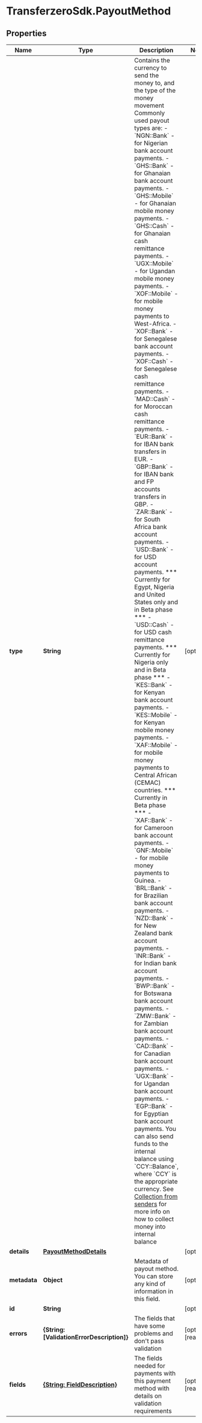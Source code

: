 # TransferzeroSdk.PayoutMethod

## Properties

Name | Type | Description | Notes
------------ | ------------- | ------------- | -------------
**type** | **String** | Contains the currency to send the money to, and the type of the money movement  Commonly used payout types are:  - &#x60;NGN::Bank&#x60; - for Nigerian bank account payments. - &#x60;GHS::Bank&#x60; - for Ghanaian bank account payments. - &#x60;GHS::Mobile&#x60; - for Ghanaian mobile money payments. - &#x60;GHS::Cash&#x60; - for Ghanaian cash remittance payments. - &#x60;UGX::Mobile&#x60; - for Ugandan mobile money payments. - &#x60;XOF::Mobile&#x60; - for mobile money payments to West-Africa. - &#x60;XOF::Bank&#x60; - for Senegalese bank account payments. - &#x60;XOF::Cash&#x60; - for Senegalese cash remittance payments. - &#x60;MAD::Cash&#x60; - for Moroccan cash remittance payments. - &#x60;EUR::Bank&#x60; - for IBAN bank transfers in EUR. - &#x60;GBP::Bank&#x60; - for IBAN bank and FP accounts transfers in GBP. - &#x60;ZAR::Bank&#x60; - for South Africa bank account payments. - &#x60;USD::Bank&#x60; - for USD account payments. *** Currently for Egypt, Nigeria and United States only and in Beta phase *** - &#x60;USD::Cash&#x60; - for USD cash remittance payments. *** Currently for Nigeria only and in Beta phase *** - &#x60;KES::Bank&#x60; - for Kenyan bank account payments. - &#x60;KES::Mobile&#x60; - for Kenyan mobile money payments. - &#x60;XAF::Mobile&#x60; - for mobile money payments to Central African (CEMAC) countries. *** Currently in Beta phase *** - &#x60;XAF::Bank&#x60; - for Cameroon bank account payments. - &#x60;GNF::Mobile&#x60; - for mobile money payments to Guinea. - &#x60;BRL::Bank&#x60; - for Brazilian bank account payments. - &#x60;NZD::Bank&#x60; - for New Zealand bank account payments. - &#x60;INR::Bank&#x60; - for Indian bank account payments. - &#x60;BWP::Bank&#x60; - for Botswana bank account payments. - &#x60;ZMW::Bank&#x60; - for Zambian bank account payments. - &#x60;CAD::Bank&#x60; - for Canadian bank account payments. - &#x60;UGX::Bank&#x60; - for Ugandan bank account payments. - &#x60;EGP::Bank&#x60; - for Egyptian bank account payments.  You can also send funds to the internal balance using &#x60;CCY::Balance&#x60;, where &#x60;CCY&#x60; is the appropriate currency. See [Collection from senders](https://docs.transferzero.com/docs/additional-features/#collections-from-senders) for more info on how to collect money into internal balance  | [optional] 
**details** | [**PayoutMethodDetails**](PayoutMethodDetails.md) |  | [optional] 
**metadata** | **Object** | Metadata of payout method. You can store any kind of information in this field. | [optional] 
**id** | **String** |  | [optional] 
**errors** | **{String: [ValidationErrorDescription]}** | The fields that have some problems and don&#39;t pass validation | [optional] [readonly] 
**fields** | [**{String: FieldDescription}**](FieldDescription.md) | The fields needed for payments with this payment method with details on validation requirements | [optional] [readonly] 


